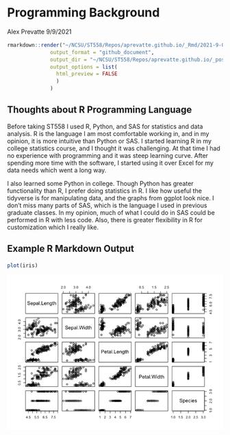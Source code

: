 Programming Background
================
Alex Prevatte
9/9/2021

``` r
rmarkdown::render("~/NCSU/ST558/Repos/aprevatte.github.io/_Rmd/2021-9-09-Second-Blog-Post.Rmd", 
              output_format = "github_document", 
              output_dir = "~/NCSU/ST558/Repos/aprevatte.github.io/_posts/",
              output_options = list(
                html_preview = FALSE
                )
              )
```

## Thoughts about R Programming Language

Before taking ST558 I used R, Python, and SAS for statistics and data
analysis. R is the language I am most comfortable working in, and in my
opinion, it is more intuitive than Python or SAS. I started learning R
in my college statistics course, and I thought it was challenging. At
that time I had no experience with programming and it was steep learning
curve. After spending more time with the software, I started using it
over Excel for my data needs which went a long way.

I also learned some Python in college. Though Python has greater
functionality than R, I prefer doing statistics in R. I like how useful
the tidyverse is for manipulating data, and the graphs from ggplot look
nice. I don’t miss many parts of SAS, which is the language I used in
previous graduate classes. In my opinion, much of what I could do in SAS
could be performed in R with less code. Also, there is greater
flexibility in R for customization which I really like.

## Example R Markdown Output

``` r
plot(iris)
```

![](../imagesunnamed-chunk-3-1.png)<!-- -->
